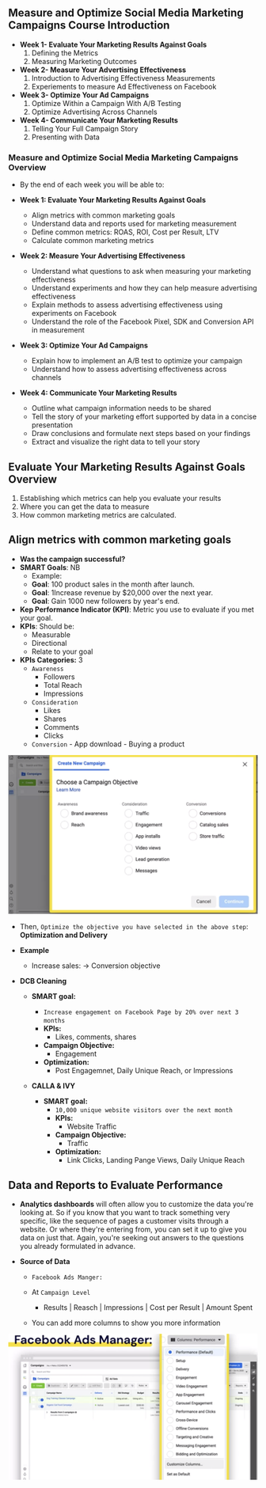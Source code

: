 ## Measure and Optimize Social Media Marketing Campaigns Course Introduction

- **Week 1- Evaluate Your Marketing Results Against Goals**
  1. Defining the Metrics
  2. Measuring Marketing Outcomes
- **Week 2- Measure Your Advertising Effectiveness**
  1. Introduction to Advertising Effectiveness Measurements
  2. Experiements to measure Ad Effectiveness on Facebook
- **Week 3- Optimize Your Ad Campaigns**
  1. Optimize Within a Campaign With A/B Testing
  2. Optimize Advertising Across Channels
- **Week 4- Communicate Your Marketing Results**
  1. Telling Your Full Campaign Story
  2. Presenting with Data

### Measure and Optimize Social Media Marketing Campaigns Overview

- By the end of each week you will be able to:

* **Week 1: Evaluate Your Marketing Results Against Goals**

  - Align metrics with common marketing goals
  - Understand data and reports used for marketing measurement
  - Define common metrics: ROAS, ROI, Cost per Result, LTV
  - Calculate common marketing metrics

* **Week 2: Measure Your Advertising Effectiveness**

  - Understand what questions to ask when measuring your marketing effectiveness
  - Understand experiments and how they can help measure advertising effectiveness
  - Explain methods to assess advertising effectiveness using experiments on Facebook
  - Understand the role of the Facebook Pixel, SDK and Conversion API in measurement

* **Week 3: Optimize Your Ad Campaigns**

  - Explain how to implement an A/B test to optimize your campaign
  - Understand how to assess advertising effectiveness across channels

* **Week 4: Communicate Your Marketing Results**

  - Outline what campaign information needs to be shared
  - Tell the story of your marketing effort supported by data in a concise presentation
  - Draw conclusions and formulate next steps based on your findings
  - Extract and visualize the right data to tell your story

## Evaluate Your Marketing Results Against Goals Overview

1. Establishing which metrics can help you evaluate your results
2. Where you can get the data to measure
3. How common marketing metrics are calculated.

## Align metrics with common marketing goals

- **Was the campaign successful?**
- **SMART Goals**: NB
  - Example:
  - **Goal**: 100 product sales in the month after launch.
  - **Goal**: 1Increase revenue by $20,000 over the next year.
  - **Goal**: Gain 1000 new followers by year's end.
- **Kep Performance Indicator (KPI)**: Metric you use to evaluate if you met your goal.
- **KPIs**: Should be:
  - Measurable
  - Directional
  - Relate to your goal
- **KPIs Categories:** 3
  - `Awareness`
    - Followers
    - Total Reach
    - Impressions
  - `Consideration`
    - Likes
    - Shares
    - Comments
    - Clicks
  - `Conversion` - App download - Buying a product

![KPIs Categories](KPIsCategories.png)

- Then, `Optimize the objective you have selected in the above step`: **Optimization and Delivery**

- **Example**

  - Increase sales: -> Conversion objective

- **DCB Cleaning**

  - **SMART goal:**

    - `Increase engagement on Facebook Page by 20% over next 3 months`
    - **KPIs:**
      - Likes, comments, shares
    - **Campaign Objective:**
      - Engagement
    - **Optimization:**
      - Post Engagemnet, Daily Unique Reach, or Impressions

  - **CALLA & IVY**
    - **SMART goal:**
      - `10,000 unique website visitors over the next month`
      - **KPIs:**
        - Website Traffic
      - **Campaign Objective:**
        - Traffic
      - **Optimization:**
        - Link Clicks, Landing Pange Views, Daily Unique Reach

## Data and Reports to Evaluate Performance

- **Analytics dashboards** will often allow you to customize the data you're looking at. So if you know that you want to track something very specific, like the sequence of pages a customer visits through a website. Or where they're entering from, you can set it up to give you data on just that. Again, you're seeking out answers to the questions you already formulated in advance.
- **Source of Data**

  - `Facebook Ads Manger:`
  - At `Campaign Level`

    - Results | Reasch | Impressions | Cost per Result | Amount Spent

  - You can add more columns to show you more information

![dataScource](dataScource.png)
